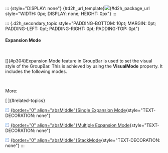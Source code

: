 ::: {style="DISPLAY: none"}
[](ms-xhelp:///?Id=d2h_url_template){#d2h_url_template}![](!package_url!){#d2h_package_url style="WIDTH: 0px; DISPLAY: none; HEIGHT: 0px"}
:::

::: {.d2h_secondary_topic style="PADDING-BOTTOM: 10pt; MARGIN: 0pt; PADDING-LEFT: 0pt; PADDING-RIGHT: 0pt; PADDING-TOP: 0pt"}
#### Expansion Mode

 

[]{#p304}Expansion Mode feature in GroupBar is used to set the visual style of the GroupBar. This is achieved by using the **VisualMode** property. It includes the following modes.

 

More:

[ ]{#related-topics}

[![](../button.gif){border="0" align="absMiddle"}Single Expansion Mode](ms-xhelp:///?Id=f4d8fa58-2fd5-4d12-953d-a4541354d185){style="TEXT-DECORATION: none"}

[![](../button.gif){border="0" align="absMiddle"}Multiple Expansion Mode](ms-xhelp:///?Id=bc6c76b4-0cc0-475a-8395-c2361491f6e6){style="TEXT-DECORATION: none"}

[![](../button.gif){border="0" align="absMiddle"}StackMode](ms-xhelp:///?Id=b74a0775-4ba8-496a-b49f-d76572ce7784){style="TEXT-DECORATION: none"}
:::
